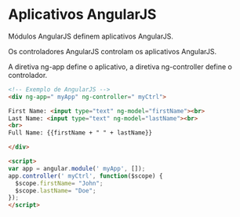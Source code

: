 # Aplicativos AngularJS

Módulos AngularJS definem aplicativos AngularJS.

Os controladores AngularJS controlam os aplicativos AngularJS.

A diretiva ng-app define o aplicativo, a diretiva ng-controller define o controlador.

```HTML
<!-- Exemplo de AngularJS -->
<div ng-app=" myApp" ng-controller=" myCtrl">

First Name: <input type="text" ng-model="firstName"><br>
Last Name: <input type="text" ng-model="lastName"><br>
<br>
Full Name: {{firstName + " " + lastName}}

</div>

<script>
var app = angular.module(' myApp', []);
app.controller(' myCtrl', function($scope) {
  $scope.firstName= "John";
  $scope.lastName= "Doe";
});
</script> 
```